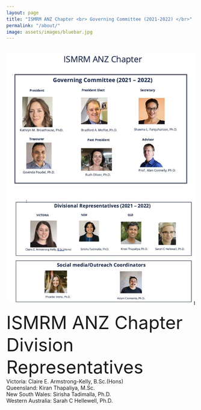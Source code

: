 ```yaml
---
layout: page
title: "ISMRM ANZ Chapter <br> Governing Committee (2021-2022) </br>"
permalink: "/about/"
image: assets/images/bluebar.jpg
---
```

<br>
<img src=assets/images/comm.jpg>

</br>


<font size=8 weight=bold> ISMRM ANZ Chapter Division Representatives </font>
<br>
Victoria: Claire E. Armstrong-Kelly, B.Sc.(Hons)
<br>
Queensland: Kiran Thapaliya, M.Sc.
<br>
New South Wales: Sirisha Tadimalla, Ph.D.
<br>
Western Australia: Sarah C Hellewell, Ph.D.
